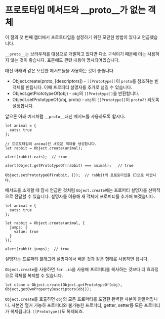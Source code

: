 # 프로토타입 메서드와 __proto__가 없는 객체

이 절의 첫 번째 챕터에서 프로토타입을 설정하기 위한 모던한 방법이 있다고 언급했습니다.   
   
`__proto__`는 브라우저를 대상으로 개발하고 있다면 다소 구식이기 때문에 더는 사용하지 않는 것이 좋습니다. 표준에도 관련 내용이 명시되어있습니다.   
   
대신 아래와 같은 모던한 메서드들을 사용하는 것이 좋습니다.   

- Object.create(proto, [descriptors]) - `[[Prototype]]`이 `proto`를 참조하는 빈 객체를 만듭니다. 이때 프로퍼티 설명자를 추가로 넘길 수 있습니다.
- Object.getPrototypeOf(obj) - `obj`의 `[[Prototype]]`을 반환합니다.
- Object.setPrototypeOf(obj, proto) - `obj`의 `[[Prototype]]`이 `proto`가 되도록 설정합니다.
   
앞으론 아래 예시처럼 `__proto__`대신 메서드를 사용하도록 합시다.
```
let animal = {
  eats: true
};

// 프로토타입이 animal인 새로운 객체를 생성합니다.
let rabbit = Object.create(animal);

alert(rabbit.eats);  // true

alert(Object.getPrototypeOf(rabbit) === animal);   // true

Object.setPrototypeOf(rabbit, {});  // rabbit의 프로토타입을 {}으로 바꿉니다.
```
메서드를 소개할 때 잠시 언급한 것처럼 `Object.create`에는 프로퍼티 설명자를 선택적으로 전달할 수 있습니다. 설명자를 이용해 새 객체에 프로퍼티를 추가해 보겠습니다.
```
let animal = {
  eats: true
};

let rabbit = Object.create(animal, {
  jumps: {
    value: true
  }
});

alert(rabbit.jumps);  // true
```
설명자는 프로퍼티 플래그와 설명자에서 배운 것과 같은 형태로 사용하면 됩니다.   
   
`Object.create`를 사용하면 `for..in`을 사용해 프로퍼티를 복사하는 것보다 더 효과정으로 객체를 복제할 수 있습니다.
```
let clone = Object.create(Object.getPrototypeOf(obj), Object,getOwnPropertyDescriptors(obj));
```
`Object.create`를 호출하면 `obj`의 모든 프로퍼티를 포함한 완벽한 사본이 만들어집니다. 사본엔 열거 가능하 프로퍼티와 불가능한 프로퍼티, getter, setter등 모든 프로퍼티가 복제됩니다. `[[Prototype]]`도 복제되죠.
